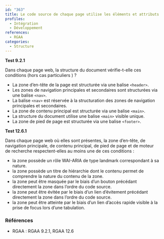 ```yaml
---
id: "363"
title: Le code source de chaque page utilise les éléments et attributs appropriés pour les zones d’en-têtes, de contenu, de navigation, de pied de page et de recherche
profiles:
  - Intégration
  - Développement
references:
  - RGAA
categories:
  - Structure
---
```


**Test 9.2.1**

Dans chaque page web, la structure du document vérifie-t-elle ces conditions (hors cas particuliers ) ?

- La zone d’en-tête de la page est structurée via une balise `<header>`.
- Les zones de navigation principales et secondaires sont structurées via une balise `<nav>`.
- La balise `<nav>` est réservée à la structuration des zones de navigation principales et secondaires.
- La zone de contenu principal est structurée via une balise `<main>`.
- La structure du document utilise une balise `<main>` visible unique.
- La zone de pied de page est structurée via une balise `<footer>`.


**Test 12.6.1**

Dans chaque page web où elles sont présentes, la zone d’en-tête, de navigation principale, de contenu principal, de pied de page et de moteur de recherche respectent-elles au moins une de ces conditions :

- la zone possède un rôle WAI-ARIA de type landmark correspondant à sa nature.
- la zone possède un titre de hiérarchie dont le contenu permet de comprendre la nature du contenu de la zone.
- la zone peut être masquée par le biais d’un bouton précédant directement la zone dans l’ordre du code source.
- la zone peut être évitée par le biais d’un lien d’évitement précédant directement la zone dans l’ordre du code source.
- la zone peut être atteinte par le biais d’un lien d’accès rapide visible à la prise de focus lors d’une tabulation.

### Références

*   RGAA : RGAA 9.2.1, RGAA 12.6


